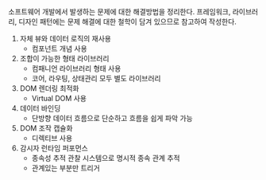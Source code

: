 소프트웨어 개발에서 발생하는 문제에 대한 해결방법을 정리한다. 프레임워크, 라이브러리, 디자인 패턴에는 문제 해결에 대한 철학이 담겨 있으므로 참고하여 작성한다.

1. 자체 뷰와 데이터 로직의 재사용
   - 컴포넌트 개념 사용
2. 조합이 가능한 형태 라이브러리
   - 컴패니언 라이브러리 형태 사용
   - 코어, 라우팅, 상태관리 모두 별도 라이브러리
3. DOM 렌더링 최적화
   - Virtual DOM 사용
4. 데이터 바인딩
   - 단방향 데이터 흐름으로 단순하고 흐름을 쉽게 파악 가능
5. DOM 조작 캡슐화
   - 디렉티브 사용
6. 감시자 런타임 퍼포먼스
   - 종속성 추적 관찰 시스템으로 명시적 종속 관계 추적
   - 관계있는 부분만 트리거